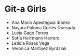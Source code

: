 # Git-a Girls
- Ana María Apesteguía Ibáñez
- Nayara Paloma Cortés Quesada
- Lucía Gago Torres
- Sofía Herrmann Herrero
- Leticia Rosas Vega
- Verónica Martínez Byrdziak
